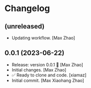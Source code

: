 Changelog
=========


(unreleased)
------------
- Updating workflow. [Max Zhao]


0.0.1 (2023-06-22)
------------------
- Release: version 0.0.1 🚀 [Max Zhao]
- Initial changes. [Max Zhao]
- ✅ Ready to clone and code. [xiamaz]
- Initial commit. [Max Xiaohang Zhao]


